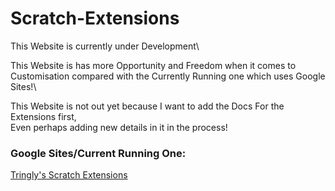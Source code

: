 # Scratch-Extensions
This Website is currently under Development\


This Website is has more Opportunity and Freedom when it comes to Customisation compared with the Currently Running one which uses Google Sites!\


This Website is not out yet because I want to add the Docs For the Extensions first,\
Even perhaps adding new details in it in the process!

### Google Sites/Current Running One:
[Tringly's Scratch Extensions](https://sites.google.com/view/tringlys-scratch-extesions/gallery)
